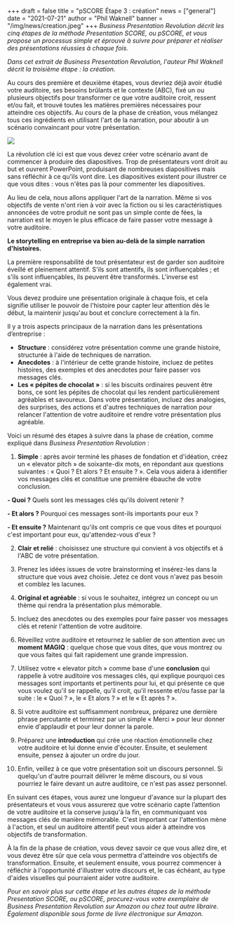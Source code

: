 +++
draft = false
title = "pSCORE Étape 3 : création"
news = ["general"]
date = "2021-07-21"
author = "Phil Waknell"
banner = "/img/news/creation.jpeg"
+++
*Business Presentation Revolution décrit les cinq étapes de la méthode Presentation SCORE, ou pSCORE, et vous propose un processus simple et éprouvé à suivre pour préparer et réaliser des présentations réussies à chaque fois.*

*Dans cet extrait de Business Presentation Revolution, l'auteur Phil Waknell décrit la troisième étape : la création.*

Au cours des première et deuxième étapes, vous devriez déjà avoir étudié votre auditoire, ses besoins brûlants et le contexte (ABC), fixé un ou plusieurs objectifs pour transformer ce que votre auditoire croit, ressent et/ou fait, et trouvé toutes les matières premières nécessaires pour atteindre ces objectifs. Au cours de la phase de création, vous mélangez tous ces ingrédients en utilisant l'art de la narration, pour aboutir à un scénario convaincant pour votre présentation. 

![](/img/news/creation.jpeg)

La révolution clé ici est que vous devez créer votre scénario avant de commencer à produire des diapositives. Trop de présentateurs vont droit au but et ouvrent PowerPoint, produisant de nombreuses diapositives mais sans réfléchir à ce qu'ils vont dire. Les diapositives existent pour illustrer ce que vous dites : vous n'êtes pas là pour commenter les diapositives.

Au lieu de cela, nous allons appliquer l'art de la narration. Même si vos objectifs de vente n'ont rien à voir avec la fiction ou si les caractéristiques annoncées de votre produit ne sont pas un simple conte de fées, la narration est le moyen le plus efficace de faire passer votre message à votre auditoire.

**Le storytelling en entreprise va bien au-delà de la simple narration d'histoires.**

La première responsabilité de tout présentateur est de garder son auditoire éveillé et pleinement attentif. S'ils sont attentifs, ils sont influençables ; et s'ils sont influençables, ils peuvent être transformés. L'inverse est également vrai.

Vous devez produire une présentation originale à chaque fois, et cela signifie utiliser le pouvoir de l'histoire pour capter leur attention dès le début, la maintenir jusqu'au bout et conclure correctement à la fin.

Il y a trois aspects principaux de la narration dans les présentations d’entreprise :

* **Structure** : considérez votre présentation comme une grande histoire, structurée à l'aide de techniques de narration.
* **Anecdotes** : à l'intérieur de cette grande histoire, incluez de petites histoires, des exemples et des anecdotes pour faire passer vos messages clés.
* **Les « pépites de chocolat »** : si les biscuits ordinaires peuvent être bons, ce sont les pépites de chocolat qui les rendent particulièrement agréables et savoureux. Dans votre présentation, incluez des analogies, des surprises, des actions et d'autres techniques de narration pour relancer l'attention de votre auditoire et rendre votre présentation plus agréable.

Voici un résumé des étapes à suivre dans la phase de création, comme expliqué dans *Business Presentation Revolution* :

1. **Simple** : après avoir terminé les phases de fondation et d'idéation, créez un « elevator pitch » de soixante-dix mots, en répondant aux questions suivantes : « Quoi ? Et alors ? Et ensuite ? ». Cela vous aidera à identifier vos messages clés et constitue une première ébauche de votre conclusion.

**\- Quoi ?** Quels sont les messages clés qu'ils doivent retenir ?

**\- Et alors ?** Pourquoi ces messages sont-ils importants pour eux ?

**\- Et ensuite ?** Maintenant qu'ils ont compris ce que vous dites et pourquoi c'est important pour eux, qu'attendez-vous d'eux ?

2. **Clair et relié** : choisissez une structure qui convient à vos objectifs et à l'ABC de votre présentation.

3. Prenez les idées issues de votre brainstorming et insérez-les dans la structure que vous avez choisie. Jetez ce dont vous n'avez pas besoin et comblez les lacunes.

4. **Original et agréable** : si vous le souhaitez, intégrez un concept ou un thème qui rendra la présentation plus mémorable.

5. Incluez des anecdotes ou des exemples pour faire passer vos messages clés et retenir l'attention de votre auditoire.

6. Réveillez votre auditoire et retournez le sablier de son attention avec un **moment MAGIQ** : quelque chose que vous dites, que vous montrez ou que vous faites qui fait rapidement une grande impression.

7. Utilisez votre « elevator pitch » comme base d'une **conclusion** qui rappelle à votre auditoire vos messages clés, qui explique pourquoi ces messages sont importants et pertinents pour lui, et qui présente ce que vous voulez qu'il se rappelle, qu’il croit, qu’il ressente et/ou fasse par la suite : le « Quoi ? », le « Et alors ? » et le « Et après ? ».

8. Si votre auditoire est suffisamment nombreux, préparez une dernière phrase percutante et terminez par un simple « Merci » pour leur donner envie d'applaudir et pour leur donner la parole.

9. Préparez une **introduction** qui crée une réaction émotionnelle chez votre auditoire et lui donne envie d'écouter. Ensuite, et seulement ensuite, pensez à ajouter un ordre du jour.

10. Enfin, veillez à ce que votre présentation soit un discours personnel. Si quelqu'un d'autre pourrait délivrer le même discours, ou si vous pourriez le faire devant un autre auditoire, ce n'est pas assez personnel.

En suivant ces étapes, vous aurez une longueur d'avance sur la plupart des présentateurs et vous vous assurerez que votre scénario capte l’attention de votre auditoire et la conserve jusqu'à la fin, en communiquant vos messages clés de manière mémorable. C'est important car l'attention mène à l'action, et seul un auditoire attentif peut vous aider à atteindre vos objectifs de transformation.

À la fin de la phase de création, vous devez savoir ce que vous allez dire, et vous devez être sûr que cela vous permettra d'atteindre vos objectifs de transformation. Ensuite, et seulement ensuite, vous pourrez commencer à réfléchir à l'opportunité d'illustrer votre discours et, le cas échéant, au type d'aides visuelles qui pourraient aider votre auditoire.

*Pour en savoir plus sur cette étape et les autres étapes de la méthode Presentation SCORE, ou pSCORE, procurez-vous votre exemplaire de Business Presentation Revolution sur Amazon ou chez tout autre libraire. Également disponible sous forme de livre électronique sur Amazon.*